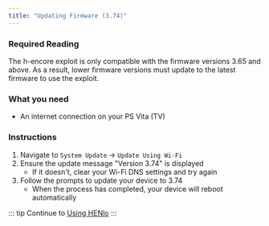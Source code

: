 ```yaml
---
title: "Updating Firmware (3.74)"
---
```


### Required Reading

The h-encore exploit is only compatible with the firmware versions 3.65 and above. As a result, lower firmware versions must update to the latest firmware to use the exploit.

### What you need

* An internet connection on your PS Vita (TV)

### Instructions

1. Navigate to `System Update` -> `Update Using Wi-Fi`
1. Ensure the update message "Version 3.74" is displayed
    + If it doesn't, clear your Wi-Fi DNS settings and try again
1. Follow the prompts to update your device to 3.74
    + When the process has completed, your device will reboot automatically

::: tip
Continue to [Using HENlo](using-henlo)
:::
